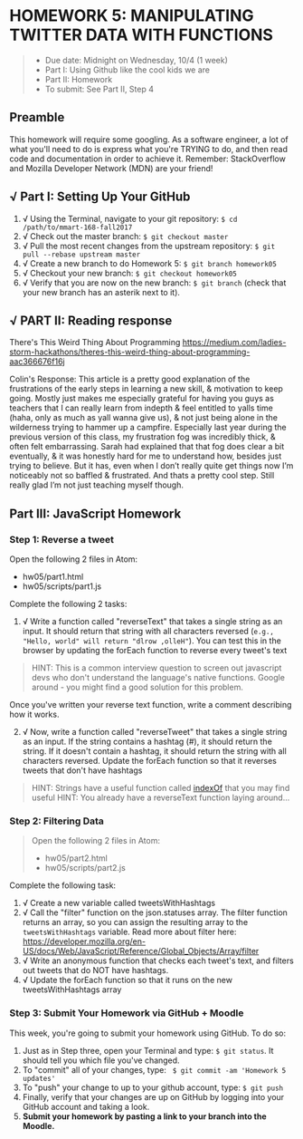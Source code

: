 # HOMEWORK 5: MANIPULATING TWITTER DATA WITH FUNCTIONS
> * Due date: Midnight on Wednesday, 10/4 (1 week)
> * Part I: Using Github like the cool kids we are
> * Part II: Homework
> * To submit: See Part II, Step 4

## Preamble
This homework will require some googling. As a software engineer, a lot of what you'll need to do is express what you're TRYING to do, and then read code and documentation in order to achieve it. Remember: StackOverflow and Mozilla Developer Network (MDN) are your friend!

## √ Part I: Setting Up Your GitHub
1. √ Using the Terminal, navigate to your git repository: `$ cd /path/to/mmart-168-fall2017`
2. √ Check out the master branch: `$ git checkout master`
3. √ Pull the most recent changes from the upstream repository: `$ git pull --rebase upstream master`
4. √ Create a new branch to do Homework 5: `$ git branch homework05`
5. √ Checkout your new branch: `$ git checkout homework05`
6. √ Verify that you are now on the new branch: `$ git branch` (check that your new branch has an asterik next to it).

## √ PART II: Reading response
There's This Weird Thing About Programming
https://medium.com/ladies-storm-hackathons/theres-this-weird-thing-about-programming-aac366676f16j

Colin's Response:
This article is a pretty good explanation of the frustrations of the early steps in learning a new skill, & motivation to keep going. Mostly just makes me especially grateful for having you guys as teachers that I can really learn from indepth & feel entitled to yalls time (haha, only as much as yall wanna give us), & not just being alone in the wilderness trying to hammer up a campfire. Especially last year during the previous version of this class, my frustration fog was incredibly thick, & often felt embarrassing.
Sarah had explained that that fog does clear a bit eventually, & it was honestly hard for me to understand how, besides just trying to believe. But it has, even when I don’t really quite get things now I’m noticeably not so baffled & frustrated. And thats a pretty cool step.
Still really glad I’m not just teaching myself though.



## Part III: JavaScript Homework

### Step 1: Reverse a tweet
Open the following 2 files in Atom:
  * hw05/part1.html
  * hw05/scripts/part1.js

Complete the following 2 tasks:

1. √ Write a function called "reverseText" that takes a single string as an input. It should return that string with all characters reversed (`e.g., "Hello, world" will return "dlrow ,olleH"`). You can test this in the browser by updating the forEach function to reverse every tweet's text
> HINT: This is a common interview question to screen out javascript devs who don't understand the language's native functions. Google around - you might find a good solution for this problem.

Once you've written your reverse text function, write a comment describing how it works.

2. √ Now, write a function called "reverseTweet" that takes a single string as an input. If the string contains a hashtag (#), it should return the string. If it doesn't contain a hashtag, it should return the string with all characters reversed. Update the forEach function so that it reverses tweets that don't have hashtags
> HINT: Strings have a useful function called [indexOf]((https://developer.mozilla.org/en-US/docs/Web/JavaScript/Reference/Global_Objects/String/indexOf)) that you may find useful
> HINT: You already have a reverseText function laying around...

### Step 2: Filtering Data
> Open the following 2 files in Atom:
>  
>  * hw05/part2.html
>  * hw05/scripts/part2.js

Complete the following task:

1. √ Create a new variable called tweetsWithHashtags
2. √ Call the "filter" function on the json.statuses array. The filter function returns an array, so you can assign the resulting array to the `tweetsWithHashtags` variable. Read more about filter here: https://developer.mozilla.org/en-US/docs/Web/JavaScript/Reference/Global_Objects/Array/filter
3. √ Write an anonymous function that checks each tweet's text, and filters out tweets that do NOT have hashtags.
4. √ Update the forEach function so that it runs on the new tweetsWithHashtags array

### Step 3: Submit Your Homework via GitHub + Moodle
This week, you're going to submit your homework using GitHub. To do so:

1. Just as in Step three, open your Terminal and type: `$ git status`. It should tell you which file you've changed.
2. To "commit" all of your changes, type: ` $ git commit -am 'Homework 5 updates'`
3. To "push" your change to up to your github account, type: `$ git push`
4. Finally, verify that your changes are up on GitHub by logging into your GitHub account and taking a look.
5. **Submit your homework by pasting a link to your branch into the Moodle.**
